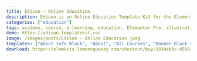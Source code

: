```yaml
---
title: Edison – Online Education
description: Edison is an Online Education Template Kit for the Elementor Page Builder plugin in WordPress. The world is changing, and online study is the most popular way to get new skills. That’s why we create a trendy, vibrant template for education platforms, courses, webinars, training, study, masterclasses, etc. It is all necessary pages like course description that could be a course landing page, all courses library, media library, teachers, FAQ, Prices, and signup.  Elementor is packed with powerful and intuitive features, providing endless possibilities. The template comes with an entire suite of beautifully designed layout components, blogs, lists, and classes pages that allow you to build a perfect real education website.
categories: ["education"]
tags: academy, course, e-learning, education, Elementor Pro, illustrations, kids, learning, lesson, online, primary school, school, teacher, tutor, university
demo: https://edison.templatekit.co/
image: /images/posts/Edison – Online Education.jpeg
templates: ["About Info Block", "About", "All Courses", "Banner Block Style 1", "Banner Block Style 2", "Banner Block Style 3", "Banner Block Style 4", "Banner Block Style 5", "Columns Info Boxes Block", "Contact Form Block Style 2", "Contact Form Block", "Contact", "Counter Block", "Course Boxes Block Style 1", "Course Boxes Block Style 2", "Course Description", "Course Registration Form Block", "Courses Box Column Description Block", "Edison Footer", "Event With Coutner Block", "Events Boxes Block", "Events", "Faq Accordion Block", "Faq", "Features Info Boxes Block", "Global", "Grid Info Boxes Block", "Header Hero Img Block", "Header Hero Lottie Animation Block", "Header Menu Edison", "Heading Block", "Hero Block", "Home", "Info Boxes With Buttons Block", "Infosection Block Style 2", "Infosection Block", "Journal", "Login", "Media Library", "Page Title", "Prices Tables Block", "Prices", "Program Course Description Block", "Search Page", "Single Post", "Subscribe Form Cta Block", "Teachers Team Block", "Teachers", "Testimonials And Info Block Banner", "Testimonials Block On Color Bg", "Testimonials Block On White Bg", "Video Grid Block", "Video With Description Block"]
download: https://elemkits.lemonsqueezy.com/checkout/buy/1934eb8c-d560-4037-b88b-1289c8e2f44a
---
```

